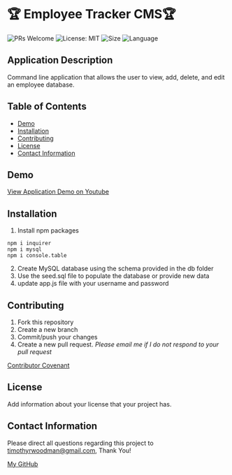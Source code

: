 # 🏆 Employee Tracker CMS🏆

![PRs Welcome](https://img.shields.io/badge/PRs-welcome-brightgreen.svg?style=flat-square)
![License: MIT](https://img.shields.io/badge/License-MIT-blue.svg)
![Size](https://img.shields.io/github/repo-size/timvvoodman/Employee-Tracker-CMS)
![Language](https://img.shields.io/github/languages/top/timvvoodman/Employee-Tracker-CMS)

## Application Description

Command line application that allows the user to view, add, delete, and edit an employee database.

## Table of Contents

- [Demo](#demo)
- [Installation](#installation)
- [Contributing](#contributing)
- [License](#license)
- [Contact Information](#contact-information)

## Demo

[View Application Demo on Youtube](https://www.youtube.com/watch?v=6ko0C-hzjbY&feature=youtu.be)

## Installation

1. Install npm packages

```
npm i inquirer
npm i mysql
npm i console.table
```

2. Create MySQL database using the schema provided in the db folder
3. Use the seed.sql file to populate the database or provide new data
4. update app.js file with your username and password

## Contributing

1. Fork this repository
2. Create a new branch
3. Commit/push your changes
4. Create a new pull request. _Please email me if I do not respond to your pull request_

[Contributor Covenant](https://www.contributor-covenant.org/)

## License

Add information about your license that your project has.

## Contact Information

Please direct all questions regarding this project to timothyrwoodman@gmail.com, Thank You!

[My GitHub](https://github.com/timvvoodman)

